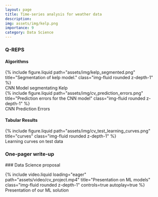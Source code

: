 ```yaml
---
layout: page
title: Time-series analysis for weather data
description: 
img: assets/img/kelp.png
importance: 9
category: Data Science
---
```


### Q-REPS
#### Algorithms
<div class="row justify-content-sm-center">
    <div class="col-sm-6 mt-3 mt-md-0">
        {% include figure.liquid path="assets/img/kelp_segmented.png" title="Segmentation of kelp model." class="img-fluid rounded z-depth-1" %}
        <div class="caption">
            CNN Model segmentating Kelp
        </div>
    </div>
    <div class="col-sm-6 mt-3 mt-md-0">
        {% include figure.liquid path="assets/img/cv_prediction_errors.png" title="Prediction errors for the CNN model" class="img-fluid rounded z-depth-1" %}
        <div class="caption">
            CNN Prediction Errors
        </div>
    </div>
</div>

#### Tabular Results
<div class="row justify-content-sm-center">
    <div class="col-sm-8 mt-3 mt-md-0">
        {% include figure.liquid path="assets/img/cv_test_learning_curves.png" title="curves" class="img-fluid rounded z-depth-1" %}
    </div>
</div>

<div class="caption">
    Learning curves on test data
</div>


### One-pager write-up
<object data="/assets/pdf/cv_project.pdf" width="600" height="800" type='application/pdf'></object>



### Data Science proposal
<div class="row">
    <div class="col-sm mt-3 mt-md-0">
        {% include video.liquid loading="eager" path="assets/video/cv_project.mp4" title="Presentation on ML models" class="img-fluid rounded z-depth-1" controls=true autoplay=true %}
    </div>
</div>
<div class="caption">
    Presentation of our ML solution
</div>



